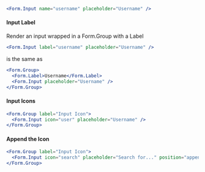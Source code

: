 ```jsx
<Form.Input name="username" placeholder="Username" />
```

#### Input Label

Render an input wrapped in a Form.Group with a Label

```jsx
<Form.Input label="username" placeholder="Username" />
```

is the same as

```jsx
<Form.Group>
  <Form.Label>Username</Form.Label>
  <Form.Input placeholder="Username" />
</Form.Group>
```

#### Input Icons

```jsx
<Form.Group label="Input Icon">
  <Form.Input icon="user" placeholder="Username" />
</Form.Group>
```

#### Append the Icon

```jsx
<Form.Group label="Input Icon">
  <Form.Input icon="search" placeholder="Search for..." position="append" />
</Form.Group>
```
